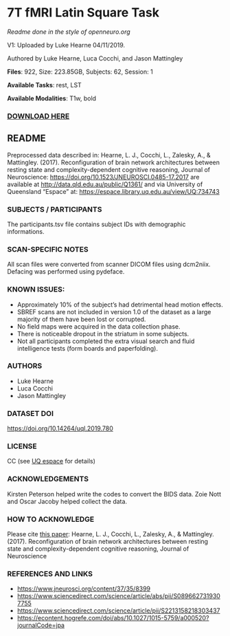 # 7T fMRI Latin Square Task
_Readme done in the style of openneuro.org_

V1: Uploaded by Luke Hearne 04/11/2019.

Authored by Luke Hearne, Luca Cocchi, and Jason Mattingley

__Files__: 922, Size: 223.85GB, Subjects: 62, Session: 1

__Available Tasks__: rest, LST

__Available Modalities__: T1w, bold


### [__DOWNLOAD HERE__](http://data.qld.edu.au/public/Q1361/)

## README
Preprocessed data described in: Hearne, L. J., Cocchi, L., Zalesky, A., & Mattingley. (2017). Reconfiguration of brain network architectures between resting state and complexity-dependent cognitive reasoning, Journal of Neuroscience: https://doi.org/10.1523/JNEUROSCI.0485-17.2017
are available at http://data.qld.edu.au/public/Q1361/ and via University of Queensland “Espace” at: https://espace.library.uq.edu.au/view/UQ:734743

### SUBJECTS / PARTICIPANTS
The participants.tsv file contains subject IDs with demographic informations.

### SCAN-SPECIFIC NOTES
All scan files were converted from scanner DICOM files using dcm2niix. Defacing was performed using pydeface.

### KNOWN ISSUES:
* Approximately 10% of the subject’s had detrimental head motion effects.
* SBREF scans are not included in version 1.0 of the dataset as a large majority of them have been lost or corrupted.
* No field maps were acquired in the data collection phase.
* There is noticeable dropout in the striatum in some subjects.
* Not all participants completed the extra visual search and fluid intelligence tests (form boards and paperfolding).

### AUTHORS
* Luke Hearne
* Luca Cocchi
* Jason Mattingley

### DATASET DOI
https://doi.org/10.14264/uql.2019.780

### LICENSE
CC (see [UQ espace](https://espace.library.uq.edu.au/view/UQ:734743) for details)

### ACKNOWLEDGEMENTS
Kirsten Peterson helped write the codes to convert the BIDS data. Zoie Nott and Oscar Jacoby helped collect the data.

### HOW TO ACKNOWLEDGE
Please cite [this paper](https://www.jneurosci.org/content/37/35/8399): Hearne, L. J., Cocchi, L., Zalesky, A., & Mattingley. (2017). Reconfiguration of brain network architectures between resting state and complexity-dependent cognitive reasoning, Journal of Neuroscience

### REFERENCES AND LINKS
* https://www.jneurosci.org/content/37/35/8399
* https://www.sciencedirect.com/science/article/abs/pii/S0896627319307755
* https://www.sciencedirect.com/science/article/pii/S2213158218303437
* https://econtent.hogrefe.com/doi/abs/10.1027/1015-5759/a000520?journalCode=jpa
